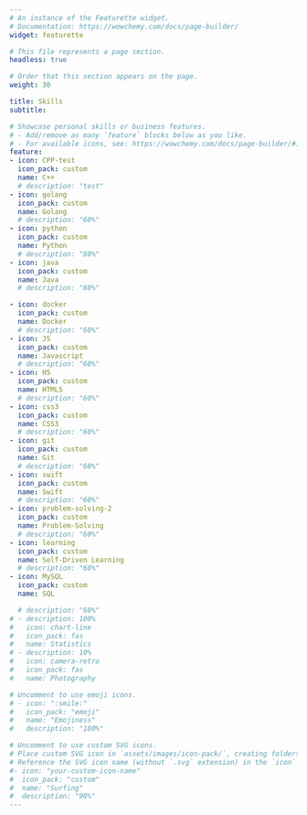 ```yaml
---
# An instance of the Featurette widget.
# Documentation: https://wowchemy.com/docs/page-builder/
widget: featurette

# This file represents a page section.
headless: true

# Order that this section appears on the page.
weight: 30

title: Skills
subtitle:

# Showcase personal skills or business features.
# - Add/remove as many `feature` blocks below as you like.
# - For available icons, see: https://wowchemy.com/docs/page-builder/#icons
feature:
- icon: CPP-test
  icon_pack: custom
  name: C++
  # description: "test"
- icon: golang
  icon_pack: custom
  name: Golang
  # description: "60%"
- icon: python
  icon_pack: custom
  name: Python
  # description: "80%"
- icon: java
  icon_pack: custom
  name: Java
  # description: "80%"

- icon: docker
  icon_pack: custom
  name: Docker
  # description: "60%"
- icon: JS
  icon_pack: custom
  name: Javascript
  # description: "60%"
- icon: H5
  icon_pack: custom
  name: HTML5
  # description: "60%"
- icon: css3
  icon_pack: custom
  name: CSS3
  # description: "60%"
- icon: git
  icon_pack: custom
  name: Git
  # description: "60%"
- icon: swift
  icon_pack: custom
  name: Swift
  # description: "60%"
- icon: problem-solving-2
  icon_pack: custom
  name: Problem-Solving
  # description: "60%"
- icon: learning
  icon_pack: custom
  name: Self-Driven Learning
  # description: "60%"
- icon: MySQL
  icon_pack: custom
  name: SQL

  # description: "60%"
# - description: 100%
#   icon: chart-line
#   icon_pack: fas
#   name: Statistics
# - description: 10%
#   icon: camera-retro
#   icon_pack: fas
#   name: Photography

# Uncomment to use emoji icons.
# - icon: ":smile:"
#   icon_pack: "emoji"
#   name: "Emojiness"
#   description: "100%"  

# Uncomment to use custom SVG icons.
# Place custom SVG icon in `assets/images/icon-pack/`, creating folders if necessary.
# Reference the SVG icon name (without `.svg` extension) in the `icon` field.
#- icon: "your-custom-icon-name"
#  icon_pack: "custom"
#  name: "Surfing"
#  description: "90%"
---
```

